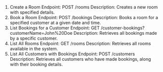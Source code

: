 1. Create a Room
Endpoint: POST /rooms
Description: Creates a new room with specified details.
2. Book a Room
Endpoint: POST /bookings
Description: Books a room for a specified customer at a given date and time.
3. List Bookings for a Customer
Endpoint: GET /customer-bookings?customerName=John%20Doe
Description: Retrieves all bookings made by a specific customer.
4. List All Rooms
Endpoint: GET /rooms
Description: Retrieves all rooms available in the system.
5. List All Customers with Bookings
Endpoint: POST /customers
Description: Retrieves all customers who have made bookings, along with their booking details.
